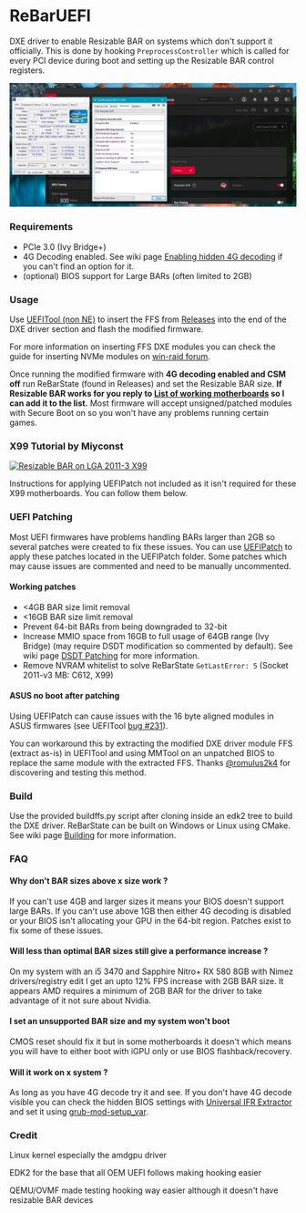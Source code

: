 # ReBarUEFI
DXE driver to enable Resizable BAR on systems which don't support it officially. This is done by hooking ```PreprocessController``` which is called for every PCI device during boot and setting up the Resizable BAR control registers.

![screenshot showing cpu-z, gpu-z and amd software](rebar.png)
### Requirements
* PCIe 3.0 (Ivy Bridge+)
* 4G Decoding enabled. See wiki page [Enabling hidden 4G decoding](https://github.com/xCuri0/ReBarUEFI/wiki/Enabling-hidden-4G-decoding) if you can't find an option for it.
* (optional) BIOS support for Large BARs (often limited to 2GB)

### Usage
Use [UEFITool (non NE)](https://github.com/LongSoft/UEFITool/releases/tag/0.28.0) to insert the FFS from [Releases](https://github.com/xCuri0/ReBarUEFI/releases) into the end of the DXE driver section and flash the modified firmware.

For more information on inserting FFS DXE modules you can check the guide for inserting NVMe modules on [win-raid forum](https://winraid.level1techs.com/t/howto-get-full-nvme-support-for-all-systems-with-an-ami-uefi-bios/30901).


Once running the modified firmware with **4G decoding enabled and CSM off** run ReBarState (found in Releases) and set the Resizable BAR size. **If Resizable BAR works for you reply to [List of working motherboards](https://github.com/xCuri0/ReBarUEFI/issues/11) so I can add it to the list.** Most firmware will accept unsigned/patched modules with Secure Boot on so you won't have any problems running certain games.

### X99 Tutorial by Miyconst
[![Resizable BAR on LGA 2011-3 X99](http://img.youtube.com/vi/vcJDWMpxpjE/0.jpg)](http://www.youtube.com/watch?v=vcJDWMpxpjEE "Resizable BAR on LGA 2011-3 X99")

Instructions for applying UEFIPatch not included as it isn't required for these X99 motherboards. You can follow them below.

### UEFI Patching
Most UEFI firmwares have problems handling BARs larger than 2GB so several patches were created to fix these issues. You can use [UEFIPatch](https://github.com/LongSoft/UEFITool/releases/tag/0.28.0) to apply these patches located in the UEFIPatch folder. Some patches which may cause issues are commented and need to be manually uncommented.

#### Working patches
* <4GB BAR size limit removal
* <16GB BAR size limit removal
* Prevent 64-bit BARs from being downgraded to 32-bit
* Increase MMIO space from 16GB to full usage of 64GB range (Ivy Bridge) (may require DSDT modification so commented by default). See wiki page [DSDT Patching](https://github.com/xCuri0/ReBarUEFI/wiki/DSDT-Patching) for more information.
* Remove NVRAM whitelist to solve ReBarState ```GetLastError: 5``` (Socket 2011-v3 MB: C612, X99)

#### ASUS no boot after patching
Using UEFIPatch can cause issues with the 16 byte aligned modules in ASUS firmwares (see UEFITool [bug #231](https://github.com/LongSoft/UEFITool/issues/231)). 

You can workaround this by extracting the modified DXE driver module FFS (extract as-is) in UEFITool and using MMTool on an unpatched BIOS to replace the same module with the extracted FFS. Thanks [@romulus2k4](https://github.com/romulus2k4) for discovering and testing this method.

### Build
Use the provided buildffs.py script after cloning inside an edk2 tree to build the DXE driver. ReBarState can be built on Windows or Linux using CMake. See wiki page [Building](https://github.com/xCuri0/ReBarUEFI/wiki/Building) for more information.

### FAQ
#### Why don't BAR sizes above x size work ?
If you can't use 4GB and larger sizes it means your BIOS doesn't support large BARs. If you can't use above 1GB then either 4G decoding is disabled or your BIOS isn't allocating your GPU in the 64-bit region. Patches exist to fix some of these issues.

#### Will less than optimal BAR sizes still give a performance increase ?
On my system with an i5 3470 and Sapphire Nitro+ RX 580 8GB with Nimez drivers/registry edit I get an upto 12% FPS increase with 2GB BAR size. It appears AMD requires a minimum of 2GB BAR for the driver to take advantage of it not sure about Nvidia.

#### I set an unsupported BAR size and my system won't boot
CMOS reset should fix it but in some motherboards it doesn't which means you will have to either boot with iGPU only or use BIOS flashback/recovery.

#### Will it work on x system ?
As long as you have 4G decode try it and see. If you don't have 4G decode visible you can check the hidden BIOS settings with [Universal IFR Extractor](https://github.com/LongSoft/Universal-IFR-Extractor/releases) and set it using [grub-mod-setup_var](https://github.com/datasone/grub-mod-setup_var).

### Credit
Linux kernel especially the amdgpu driver

EDK2 for the base that all OEM UEFI follows making hooking easier

QEMU/OVMF made testing hooking way easier although it doesn't have resizable BAR devices
